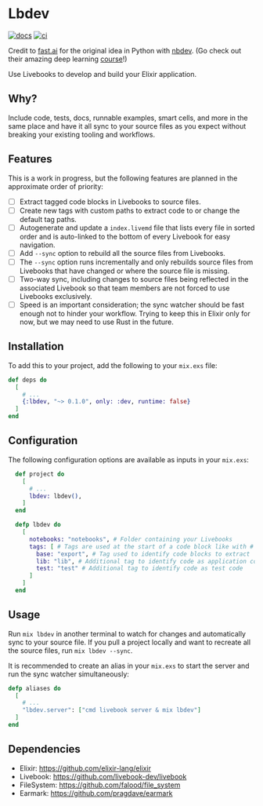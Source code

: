 # Lbdev

[![docs](https://github.com/mvkvc/lbdev/actions/workflows/docs.yaml/badge.svg?branch=main)](https://github.com/mvkvc/lbdev/actions/workflows/docs.yaml)
[![ci](https://github.com/mvkvc/lbdev/actions/workflows/ci.yaml/badge.svg?branch=main)](https://github.com/mvkvc/lbdev/actions/workflows/ci.yaml)

Credit to [fast.ai](https://www.fast.ai/) for the original idea in Python with [nbdev](https://github.com/fastai/nbdev). (Go check out their amazing deep learning [course](https://github.com/fastai/fastbook)!)

Use Livebooks to develop and build your Elixir application.

## Why?

Include code, tests, docs, runnable examples, smart cells, and more in the same place and have it all sync to your source files as you expect without breaking your existing tooling and workflows.

## Features

This is a work in progress, but the following features are planned in the approximate order of priority:

- [ ] Extract tagged code blocks in Livebooks to source files.
- [ ] Create new tags with custom paths to extract code to or change the default tag paths.
- [ ] Autogenerate and update a `index.livemd` file that lists every file in sorted order and is auto-linked to the bottom of every Livebook for easy navigation.
- [ ] Add `--sync` option to rebuild all the source files from Livebooks.
- [ ] The `--sync` option runs incrementally and only rebuilds source files from Livebooks that have changed or where the source file is missing.
- [ ] Two-way sync, including changes to source files being reflected in the associated Livebook so that team members are not forced to use Livebooks exclusively.
- [ ] Speed is an important consideration; the sync watcher should be fast enough not to hinder your workflow. Trying to keep this in Elixir only for now, but we may need to use Rust in the future.

## Installation

To add this to your project, add the following to your `mix.exs` file:

```elixir
def deps do
  [
    # ...
    {:lbdev, "~> 0.1.0", only: :dev, runtime: false}
  ]
end
```

## Configuration

The following configuration options are available as inputs in your `mix.exs`:

```elixir
  def project do
    [
      # ...
      lbdev: lbdev(),
    ]
  end

  defp lbdev do
    [
      notebooks: "notebooks", # Folder containing your Livebooks
      tags: [ # Tags are used at the start of a code block like with # BASE:TAG for example # export:lib
        base: "export", # Tag used to identify code blocks to extract
        lib: "lib", # Additional tag to identify code as application code
        test: "test" # Additional tag to identify code as test code
      ]
    ]
  end
```

## Usage

Run `mix lbdev` in another terminal to watch for changes and automatically sync to your source file. If you pull a project locally and want to recreate all the source files, run `mix lbdev --sync`.

It is recommended to create an alias in your `mix.exs` to start the server and run the sync watcher simultaneously:

```elixir
defp aliases do
  [
    # ...
    "lbdev.server": ["cmd livebook server & mix lbdev"]
  ]
end
```

## Dependencies

- Elixir: <https://github.com/elixir-lang/elixir>
- Livebook: <https://github.com/livebook-dev/livebook>
- FileSystem: <https://github.com/falood/file_system>
- Earmark: <https://github.com/pragdave/earmark>
